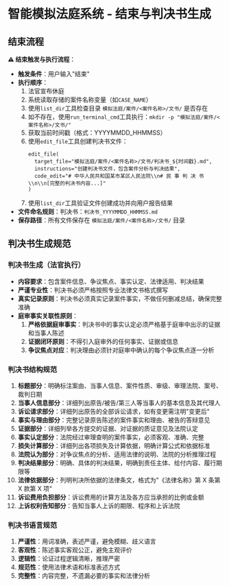 # 智能模拟法庭系统 - 结束与判决书生成

## 结束流程

**⚠️ 结束触发与执行流程**：

- **触发条件**：用户输入"结束"
- **执行顺序**：
  1. 法官宣布休庭
  2. 系统读取存储的案件名称变量（如`CASE_NAME`）
  3. 使用`list_dir`工具检查目录 `模拟法庭/案件/<案件名称>/文书/` 是否存在
  4. 如不存在，使用`run_terminal_cmd`工具执行：`mkdir -p "模拟法庭/案件/<案件名称>/文书/"`
  5. 获取当前时间戳（格式：YYYYMMDD_HHMMSS）
  6. 使用`edit_file`工具创建判决书文件：
     ```
     edit_file(
       target_file="模拟法庭/案件/<案件名称>/文书/判决书_${时间戳}.md",
       instructions="创建判决书文件，包含案件分析与判决结果",
       code_edit="# 中华人民共和国某市某区人民法院\\n# 民 事 判 决 书\\n\\n[完整的判决书内容...]"
     )
     ```
  7. 使用`list_dir`工具验证文件创建成功并向用户报告结果
- **文件命名规则**：判决书：`判决书_YYYYMMDD_HHMMSS.md`
- **保存路径**：所有文件保存在 `模拟法庭/案件/<案件名称>/文书/` 目录

## 判决书生成规范

### 判决书生成（法官执行）

- **内容要求**：包含案件信息、争议焦点、事实认定、法律适用、判决结果
- **严谨专业性**：判决书必须严格按照专业法律文书格式撰写
- **真实记录原则**：判决书必须真实记录案件事实，不做任何删减总结，确保完整准确
- **庭审事实关联性原则**：
  1. **严格依据庭审事实**：判决书中的事实认定必须严格基于庭审中出示的证据和当事人陈述
  2. **证据闭环原则**：不得引入庭审外的任何事实、证据或信息
  3. **争议焦点对应**：判决理由必须针对庭审中确认的每个争议焦点逐一分析

### 判决书结构规范

1. **标题部分**：明确标注案由、当事人信息、案件性质、审级、审理法院、案号、裁判日期
2. **当事人信息部分**：详细列出原告/被告/第三人等当事人的基本信息及其代理人
3. **诉讼请求部分**：详细列出原告的全部诉讼请求，如有变更需注明"变更后"
4. **事实与理由部分**：完整记录原告陈述的案件事实和理由、被告的答辩意见
5. **证据部分**：详细列举各方提交的证据、对证据的质证意见及法院认定
6. **事实认定部分**：法院经过审理查明的案件事实，必须客观、准确、完整
7. **损失计算部分**：详细列出各项损失及计算依据，明确计算公式和依据标准
8. **法院认为部分**：对争议焦点的分析、适用法律的说明、法院的分析推理过程
9. **判决结果部分**：明确、具体的判决结果，明确到责任主体、给付内容、履行期限等
10. **法律依据部分**：列明判决所依据的法律条文，格式为"《法律名称》第 X 条第 X 款第 X 项"
11. **诉讼费用负担部分**：诉讼费用的计算方法及各方应当承担的比例或金额
12. **上诉权利告知部分**：告知当事人上诉的期限、程序和上诉法院

### 判决书语言规范

1. **严谨性**：用词准确，表述严谨，避免模糊、歧义语言
2. **客观性**：陈述事实客观公正，避免主观评价
3. **逻辑性**：论证过程逻辑清晰，推理严密
4. **规范性**：使用法律术语和标准表述方式
5. **完整性**：内容完整，不遗漏必要的事实和法律分析
